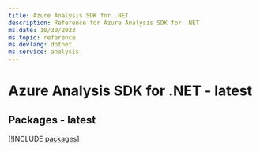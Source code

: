 ```yaml
---
title: Azure Analysis SDK for .NET
description: Reference for Azure Analysis SDK for .NET
ms.date: 10/30/2023
ms.topic: reference
ms.devlang: dotnet
ms.service: analysis
---
```

# Azure Analysis SDK for .NET - latest
## Packages - latest
[!INCLUDE [packages](analysis-index.md)]